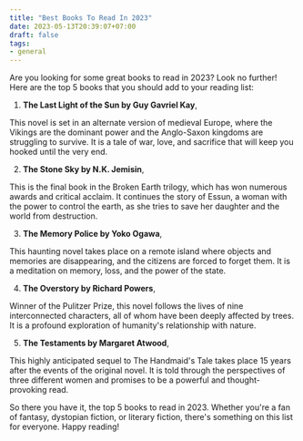 ```yaml
---
title: "Best Books To Read In 2023"
date: 2023-05-13T20:39:07+07:00
draft: false
tags: 
- general
---
```


Are you looking for some great books to read in 2023? Look no further! Here are the top 5 books that you should add to your reading list:

1. **The Last Light of the Sun by Guy Gavriel Kay**, 

This novel is set in an alternate version of medieval Europe, where the Vikings are the dominant power and the Anglo-Saxon kingdoms are struggling to survive. It is a tale of war, love, and sacrifice that will keep you hooked until the very end.

2. **The Stone Sky by N.K. Jemisin**, 

This is the final book in the Broken Earth trilogy, which has won numerous awards and critical acclaim. It continues the story of Essun, a woman with the power to control the earth, as she tries to save her daughter and the world from destruction.

3. **The Memory Police by Yoko Ogawa**, 

This haunting novel takes place on a remote island where objects and memories are disappearing, and the citizens are forced to forget them. It is a meditation on memory, loss, and the power of the state.

4. **The Overstory by Richard Powers**, 

Winner of the Pulitzer Prize, this novel follows the lives of nine interconnected characters, all of whom have been deeply affected by trees. It is a profound exploration of humanity's relationship with nature.

5. **The Testaments by Margaret Atwood**, 

This highly anticipated sequel to The Handmaid's Tale takes place 15 years after the events of the original novel. It is told through the perspectives of three different women and promises to be a powerful and thought-provoking read.

So there you have it, the top 5 books to read in 2023. Whether you're a fan of fantasy, dystopian fiction, or literary fiction, there's something on this list for everyone. Happy reading!
	